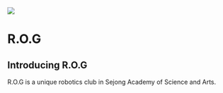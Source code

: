 <img src="https://capsule-render.vercel.app/api?type=venom&color=30:0a2157,80:000000&height=200&section=header&text=𝐑.𝐎.𝐆&fontSize=100&fontAlign=50&fontAlignY=52&fontColor=6565d6&desc=𝑺𝑨𝑺𝑨%20𝑹𝑶𝑩𝑶𝑻𝑰𝑪𝑺%20𝑫𝑬𝑺𝑰𝑮𝑵%20𝑨𝑵𝑫%20𝑪𝑳𝑼𝑩&descAlign=80&descAlignY=82&descSize=20" />    

<h1>R.O.G</h1>
<h2>Introducing R.O.G</h2>
R.O.G is a unique robotics club in Sejong Academy of Science and Arts.

<!--
**ROG-SASA/ROG-SASA** is a ✨ _special_ ✨ repository because its `README.md` (this file) appears on your GitHub profile.


[![Top Langs](https://github-readme-stats.vercel.app/api/top-langs/?username=ROG-SASA)](https://github.com/anuraghazra/github-readme-stats)


- 🔭 I’m currently working on ...
- 🌱 I’m currently learning ...
- 👯 I’m looking to collaborate on ...
- 🤔 I’m looking for help with ...
- 💬 Ask me about ...
- 📫 How to reach me: ...
- 😄 Pronouns: ...
- ⚡ Fun fact: ...
-->
